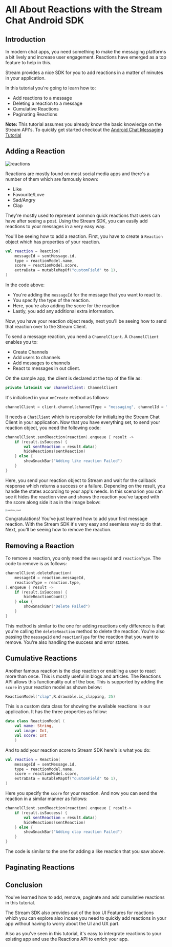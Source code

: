 # All About Reactions with the Stream Chat Android SDK



## Introduction

In modern chat apps, you need something to make the messaging platforms a bit lively and increase user engagement. Reactions have emerged as a top feature to help in this.

Stream provides a nice SDK for you to add reactions in a matter of minutes in your application. 

In this tutorial you're going to learn how to:

- Add reactions to a message
- Deleting a reaction to a message
- Cumulative Reactions
- Paginating Reactions

**Note:** This tutorial assumes you already know the basic knowledge on the Stream API's. To quickly get started checkout the [Android Chat Messaging Tutorial](https://getstream.io/tutorials/android-chat/#kotlin)

## Adding a Reaction

![reactions](/Users/harun/AndroidStudioProjects/StreamReactions/images/reactions.png)

Reactions are mostly found on most social media apps and there's a number of them which are famously known:

- Like
- Favourite/Love
- Sad/Angry
- Clap

They're mostly used to represent common quick reactions that users can have after seeing a post.  Using the Stream SDK, you can easily add reactions to your messages in a very easy way.

You'll be seeing how to add a reaction. First, you have to create a <code>Reaction</code> object which has properties of your reaction.

```Kotlin
val reaction = Reaction(
    messageId = sentMessage.id,
    type = reactionModel.name,
    score = reactionModel.score,
    extraData = mutableMapOf("customField" to 1),
)
```

In the code above:

- You're adding the <code>messageId</code> for the message that you want to react to.
- You specify the type of the reaction.
- Here, you're also adding the score for the reaction
- Lastly, you add any additional extra information.

Now, you have your reaction object ready, next you'll be seeing how to send that reaction over to the Stream Client.

To send a message reaction, you need a <code>ChannelClient</code>. A <code>ChannelClient</code> enables you to:

- Create Channels
- Add users to channels
- Add messages to channels
- React to messages in out client.

On the sample app, the client is declared at the top of the file as:

```Kotlin
private lateinit var channelClient: ChannelClient
```

It's initialised in your <code>onCreate</code> method as follows:

```kotlin
channelClient = client.channel(channelType = "messaging", channelId = "general")
```

It needs a <code>ChatClient</code> which is responsible for initializing the Stream Chat Client in your application. Now that you have everything set, to send your reaction object, you need the following code:

```Kotlin
channelClient.sendReaction(reaction).enqueue { result ->
    if (result.isSuccess) {
        val sentReaction = result.data()
        hideReactions(sentReaction)
    } else {
        showSnackBar("Adding like reaction Failed")
    }
}
```

Here, you send your reaction object to Stream and wait for the callback response which returns a success or a failure. Depending on the result, you handle the states according to your app's needs. In this scenarion you can see it hides the reaction view and shows the reaction you've tapped with the score along side it as in the image below:

<img src="/Users/harun/AndroidStudioProjects/StreamReactions/images/reactions_count.png" alt="reactions_count" style="zoom:40%;" />

Congratulations! You've just learned how to add your first message reaction. With the Stream SDK it's very easy and seemless way to do that. Next, you'll be seeing how to remove the reaction.

## Removing a Reaction

To remove a reaction, you only need the <code>messageId</code> and <code>reactionType</code>. The code to remove is as follows:

```Kotlin
channelClient.deleteReaction(
    messageId = reaction.messageId,
    reactionType = reaction.type,
).enqueue { result ->
    if (result.isSuccess) {
        hideReactionCount()
    } else {
        showSnackBar("Delete Failed")
    }
}
```

This method is similar to the one for adding reactions only difference is that you're calling the <code>deleteReaction</code> method to delete the reaction. You're also passing the <code>messageId</code> and <code>reactionType</code> for the reaction that you want to remove. You're also handling the success and error states.

## Cumulative Reactions

Another famous reaction is the clap reaction or enabling a user to react more than once. This is mostly useful in blogs and articles. The Reactions API allows this functionality out of the box. This is supported by adding the <code>score</code> in your reaction model as shown below:

```Kotlin
ReactionModel("clap",R.drawable.ic_clapping, 25)
```

This is a custom data class for showing the available reactions in our application. It has the three properties as follow:

```Kotlin
data class ReactionModel (
    val name: String,
    val image: Int,
    val score: Int
    )
```

And to add your reaction score to Stream SDK here's is what you do:

```Kotlin
val reaction = Reaction(
    messageId = sentMessage.id,
    type = reactionModel.name,
    score = reactionModel.score,
    extraData = mutableMapOf("customField" to 1),
)
```

Here you specify the <code>score</code> for your reaction. And now you can send the reaction in a similar manner as follows:

```kotlin
channelClient.sendReaction(reaction).enqueue { result->
    if (result.isSuccess) {
        val sentReaction = result.data()
        hideReactions(sentReaction)
    } else {
        showSnackBar("Adding clap reaction Failed")
    }
}
```

The code is similar to the one for adding a like reaction that you saw above.

## Paginating Reactions

## Conclusion

You've learned how to add, remove, paginate and add cumulative reactions in this tutorial. 

The Stream SDK also provides out of the box UI Features for reactions which you can explore also incase you need to quickly add reactions in your app without having to worry about the UI and UX part. 

Also as you've seen in this tutorial, it's easy to intergrate reactions to your existing app and use the Reactions API to enrich your app.

